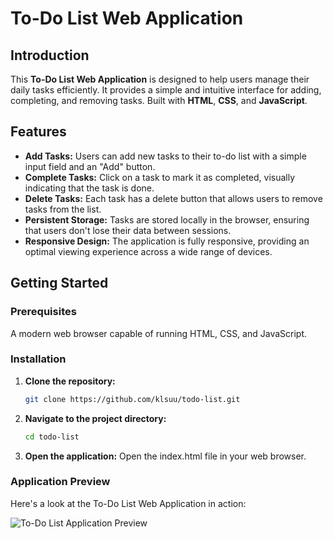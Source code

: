 # To-Do List Web Application

## Introduction
This **To-Do List Web Application** is designed to help users manage their daily tasks efficiently. It provides a simple and intuitive interface for adding, completing, and removing tasks. Built with **HTML**, **CSS**, and **JavaScript**.

## Features
- **Add Tasks:** Users can add new tasks to their to-do list with a simple input field and an "Add" button.
- **Complete Tasks:** Click on a task to mark it as completed, visually indicating that the task is done.
- **Delete Tasks:** Each task has a delete button that allows users to remove tasks from the list.
- **Persistent Storage:** Tasks are stored locally in the browser, ensuring that users don't lose their data between sessions.
- **Responsive Design:** The application is fully responsive, providing an optimal viewing experience across a wide range of devices.

## Getting Started

### Prerequisites
A modern web browser capable of running HTML, CSS, and JavaScript.

### Installation

1. **Clone the repository:**
   ```bash
   git clone https://github.com/klsuu/todo-list.git

2. **Navigate to the project directory:**
    ```bash
    cd todo-list
3. **Open the application:**
    Open the index.html file in your web browser.

### Application Preview

Here's a look at the To-Do List Web Application in action:

![To-Do List Application Preview](images/todo-list.png)

